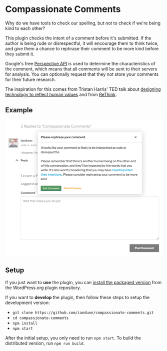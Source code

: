 # Compassionate Comments

Why do we have tools to check our spelling, but not to check if we're being kind to each other?

This plugin checks the intent of a comment before it's submitted. If the author is being rude or disrespectful, it will encourage them to think twice, and give them a chance to rephrase their comment to be more kind before they submit it.

Google's free [Perspective API](https://www.perspectiveapi.com/) is used to determine the characteristics of the comment, which means that all comments will be sent to their servers for analysis. You can optionally request that they not store your comments for their future research.

The inspiration for this comes from Tristan Harris' TED talk about [designing technology to reflect human values](https://www.youtube.com/watch?v=D55ctBYF3AY) and from [ReThink](http://www.rethinkwords.com/).

## Example

![Screenshot of a user being warned that their comment is mean](./screenshot.png)

## Setup

If you just want to **use** the plugin, you can [install the packaged version](https://wordpress.org/plugins/compassionate-comments/) from the WordPress.org plugin repository.

If you want to **develop** the plugin, then follow these steps to setup the development version:

* `git clone https://github.com/iandunn/compassionate-comments.git`
* `cd compassionate-comments`
* `npm install`
* `npm start`

After the initial setup, you only need to run `npm start`. To build the distributed version, run `npm run build`.
